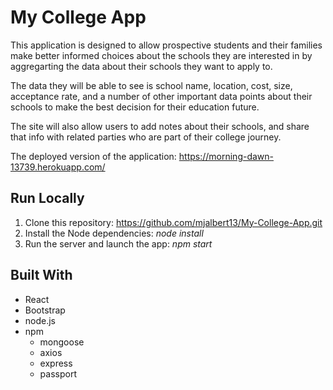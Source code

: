 # My College App

This application is designed to allow prospective students and their families make better informed choices about the schools they are interested in by aggregarting the data about their schools they want to apply to.  

The data they will be able to see is school name, location, cost, size, acceptance rate, and a number of other important data points about their schools to make the best decision for their education future. 

The site will also allow users to add notes about their schools, and share that info with related parties who are part of their college journey.  

The deployed version of the application: https://morning-dawn-13739.herokuapp.com/

## Run Locally
1. Clone this repository: https://github.com/mjalbert13/My-College-App.git
1. Install the Node dependencies: _node install_  
1. Run the server and launch the app: _npm start_ 

## Built With
- React
- Bootstrap
- node.js
- npm
  - mongoose
  - axios
  - express
  - passport
